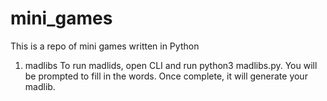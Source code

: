 # mini_games
This is a repo of mini games written in Python

1. madlibs
    To run madlids, open CLI and run python3 madlibs.py. You will be prompted to fill in the words. Once complete, it will generate your madlib.